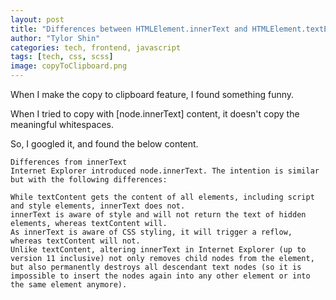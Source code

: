 ```yaml
---
layout: post
title: "Differences between HTMLElement.innerText and HTMLElement.textElement "
author: "Tylor Shin"
categories: tech, frontend, javascript
tags: [tech, css, scss]
image: copyToClipboard.png
---
```


When I make the copy to clipboard feature, I found something funny.

When I tried to copy with [node.innerText] content, it doesn't copy the meaningful whitespaces.

So, I googled it, and found the below content.

```
Differences from innerText
Internet Explorer introduced node.innerText. The intention is similar but with the following differences:

While textContent gets the content of all elements, including script and style elements, innerText does not.
innerText is aware of style and will not return the text of hidden elements, whereas textContent will.
As innerText is aware of CSS styling, it will trigger a reflow, whereas textContent will not.
Unlike textContent, altering innerText in Internet Explorer (up to version 11 inclusive) not only removes child nodes from the element, but also permanently destroys all descendant text nodes (so it is impossible to insert the nodes again into any other element or into the same element anymore).
```
